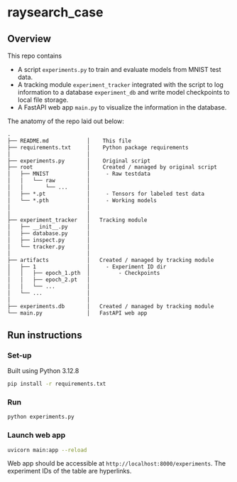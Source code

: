 # raysearch_case

## Overview

This repo contains

- A script `experiments.py` to train and evaluate models from MNIST test data.
- A tracking module `experiment_tracker` integrated with the script to log information to a database `experiment_db` and write model checkpoints to local file storage.
- A FastAPI web app `main.py` to visualize the information in the database.

The anatomy of the repo laid out below:

```txt
.
├── README.md            │    This file
├── requirements.txt     │    Python package requirements
│                        │
├── experiments.py       │    Original script
├── root                 │    Created / managed by original script
│   ├── MNIST            │     - Raw testdata
│   │   └── raw          │
│   │       └── ...      │
│   ├── *.pt             │     - Tensors for labeled test data
│   └── *.pth            │     - Working models
│                        │
│                        │
├── experiment_tracker   │   Tracking module
│   ├── __init__.py      │
│   ├── database.py      │
│   ├── inspect.py       │
│   └── tracker.py       │
│                        │
├── artifacts            │   Created / managed by tracking module
│   ├── 1                │     - Experiment ID dir
│   │   ├── epoch_1.pth  │         - Checkpoints
│   │   ├── epoch_2.pt   │
│   │   └── ...          │
│   └── ...              │
│                        │
├── experiments.db       │   Created / managed by tracking module
└── main.py              │   FastAPI web app

```

## Run instructions

### Set-up

Built using Python 3.12.8

```bash
pip install -r requirements.txt
```

### Run

```bash
python experiments.py
```

### Launch web app

```bash
uvicorn main:app --reload
```

Web app should be accessible at `http://localhost:8000/experiments`. The experiment IDs of the table are hyperlinks.
